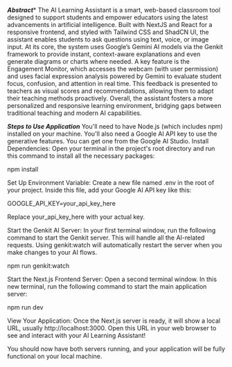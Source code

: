 ***Abstract****
The AI Learning Assistant is a smart, web-based classroom tool designed to support students and empower educators using the latest advancements in artificial intelligence. Built with NextJS and React for a responsive frontend, and styled with Tailwind CSS and ShadCN UI, the assistant enables students to ask questions using text, voice, or image input. At its core, the system uses Google’s Gemini AI models via the Genkit framework to provide instant, context-aware explanations and even generate diagrams or charts where needed. A key feature is the Engagement Monitor, which accesses the webcam (with user permission) and uses facial expression analysis powered by Gemini to evaluate student focus, confusion, and attention in real time. This feedback is presented to teachers as visual scores and recommendations, allowing them to adapt their teaching methods proactively. Overall, the assistant fosters a more personalized and responsive learning environment, bridging gaps between traditional teaching and modern AI capabilities.

***Steps to Use Application***
You'll need to have Node.js (which includes npm) installed on your machine.
You'll also need a Google AI API key to use the generative features. You can get one from the Google AI Studio.
Install Dependencies: Open your terminal in the project's root directory and run this command to install all the necessary packages:

npm install

Set Up Environment Variable: Create a new file named .env in the root of your project. Inside this file, add your Google AI API key like this:

GOOGLE_API_KEY=your_api_key_here

Replace your_api_key_here with your actual key.

Start the Genkit AI Server: In your first terminal window, run the following command to start the Genkit server. This will handle all the AI-related requests. Using genkit:watch will automatically restart the server when you make changes to your AI flows.

npm run genkit:watch

Start the Next.js Frontend Server: Open a second terminal window. In this new terminal, run the following command to start the main application server:

npm run dev

View Your Application: Once the Next.js server is ready, it will show a local URL, usually http://localhost:3000. Open this URL in your web browser to see and interact with your AI Learning Assistant!

You should now have both servers running, and your application will be fully functional on your local machine.
